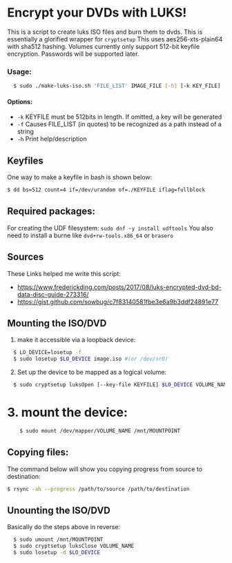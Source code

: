 # Encrypt your DVDs with LUKS!
This is a script to create luks ISO files and burn them to dvds. This is essentially a glorified wrapper for `cryptsetup`
This uses aes256-xts-plain64 with sha512 hashing. Volumes currently only support 512-bit keyfile encryption. Passwords will be supported later. 

### Usage:
```bash
  $ sudo ./make-luks-iso.sh 'FILE_LIST' IMAGE_FILE [-h] [-k KEY_FILE] [-f]
```
#### Options:
- `-k`  KEYFILE must be 512bits in length. If omitted, a key will be generated
- `-f`  Causes FILE_LIST (in quotes) to be recognized as a path instead of a string
- `-h`  Print help/description

## Keyfiles
One way to make a keyfile in bash is shown below:
```bash 
$ dd bs=512 count=4 if=/dev/urandom of=./KEYFILE iflag=fullblock
```

## Required packages:
For creating the UDF filesystem: `sudo dnf -y install udftools`
You also need to install a burne like `dvd+rw-tools.x86_64` or `brasero`


## Sources
These Links helped me write this script:
- https://www.frederickding.com/posts/2017/08/luks-encrypted-dvd-bd-data-disc-guide-273316/
- https://gist.github.com/sowbug/c7f83140581fbe3e6a9b3ddf24891e77

## Mounting the ISO/DVD
1. make it accessible via a loopback device: 
```bash
  $ LO_DEVICE=losetup -f
  $ sudo losetup $LO_DEVICE image.iso #(or /dev/sr0)
```
2. Set up the device to be mapped as a logical volume: 
```bash
  $ sudo cryptsetup luksOpen [--key-file KEYFILE] $LO_DEVICE VOLUME_NAME
```
# 3. mount the device: 
```bash
    $ sudo mount /dev/mapper/VOLUME_NAME /mnt/MOUNTPOINT
```
## Copying files:
The command below will show you copying progress from source to destination:
```bash
$ rsync -ah --progress /path/to/source /path/to/destination
```

## Unounting the ISO/DVD
Basically do the steps above in reverse:
```bash
  $ sudo umount /mnt/MOUNTPOINT
  $ sudo cryptsetup luksClose VOLUME_NAME
  $ sudo losetup -d $LO_DEVICE
```
